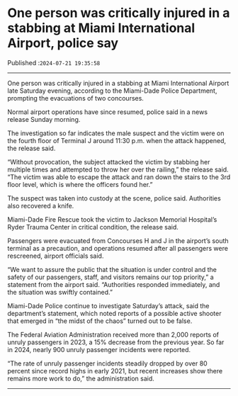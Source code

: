 # One person was critically injured in a stabbing at Miami International Airport, police say

Published :`2024-07-21 19:35:58`

---

One person was critically injured in a stabbing at Miami International Airport late Saturday evening, according to the Miami-Dade Police Department, prompting the evacuations of two concourses.

Normal airport operations have since resumed, police said in a news release Sunday morning.

The investigation so far indicates the male suspect and the victim were on the fourth floor of Terminal J around 11:30 p.m. when the attack happened, the release said.

“Without provocation, the subject attacked the victim by stabbing her multiple times and attempted to throw her over the railing,” the release said. “The victim was able to escape the attack and ran down the stairs to the 3rd floor level, which is where the officers found her.”

The suspect was taken into custody at the scene, police said. Authorities also recovered a knife.

Miami-Dade Fire Rescue took the victim to Jackson Memorial Hospital’s Ryder Trauma Center in critical condition, the release said.

Passengers were evacuated from Concourses H and J in the airport’s south terminal as a precaution, and operations resumed after all passengers were rescreened, airport officials said.

“We want to assure the public that the situation is under control and the safety of our passengers, staff, and visitors remains our top priority,” a statement from the airport said. “Authorities responded immediately, and the situation was swiftly contained.”

Miami-Dade Police continue to investigate Saturday’s attack, said the department’s statement, which noted reports of a possible active shooter that emerged in “the midst of the chaos” turned out to be false.

The Federal Aviation Administration received more than 2,000 reports of unruly passengers in 2023, a 15% decrease from the previous year. So far in 2024, nearly 900 unruly passenger incidents were reported.

“The rate of unruly passenger incidents steadily dropped by over 80 percent since record highs in early 2021, but recent increases show there remains more work to do,” the administration said.

---

